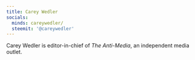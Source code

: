 ```yaml
---
title: Carey Wedler
socials:
  minds: careywedler/
  steemit: '@careywedler'
---
```


Carey Wedler is editor-in-chief of _The Anti-Media_, an independent media
outlet.
